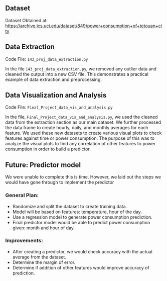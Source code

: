 ## Dataset
Dataset Obtained at: https://archive.ics.uci.edu/dataset/849/power+consumption+of+tetouan+city


## Data Extraction
Code File: `143_proj_data_extraction.py`

In the file `143_proj_data_extraction.py`, we removed any outlier data and cleaned the output into a new CSV file. This demonstrates a practical example of data extraction and preprocessing.


## Data Visualization and Analysis
Code File: `Final_Project_data_vis_and_analysis.py`

In the file,  `Final_Project_data_vis_and_analysis.py`, we used the cleaned data from the extraction section as our main dataset. We further processed the data frame to create hourly, daily, and monthly averages for each feature. We used these new datasets to create various visual plots to check features against time or power consumption. The purpose of this was to analyze the visual plots to find any correlation of other features to power consumption in order to build a predictor.


## Future: Predictor model
We were unable to complete this is time. However, we laid out the steps we would have gone through to implement the predictor

### General Plan:
- Randomize and split the dataset to create training data.
- Model will be based on features: temperature, hour of the day.
- Use a regression model to generate power consumption prediction.
- Final predictor model would be able to predict power consumption given: month and hour of day.

### Improvements:
- After creating a predictor, we would check accuracy with the actual average from the dataset.
- Determine the margin of error.
- Determine if addition of other features would improve accuracy of prediction.
